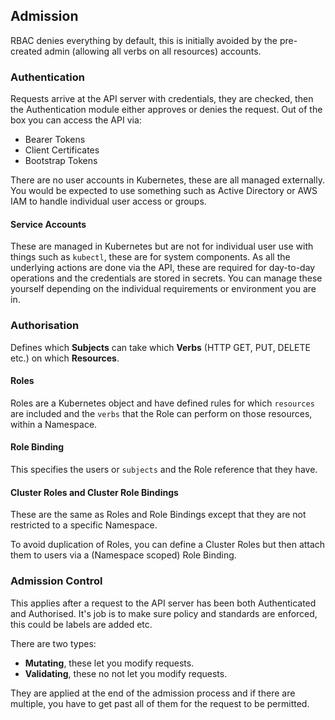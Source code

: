 ## Admission

RBAC denies everything by default, this is initially avoided by the pre-created admin (allowing all verbs on all resources) accounts.

### Authentication

Requests arrive at the API server with credentials, they are checked, then the Authentication module either approves or denies the request. Out of the box you can access the API via:

- Bearer Tokens
- Client Certificates
- Bootstrap Tokens

There are no user accounts in Kubernetes, these are all managed externally. You would be expected to use something such as Active Directory or AWS IAM to handle individual user access or groups.

#### Service Accounts

These are managed in Kubernetes but are not for individual user use with things such as `kubectl`, these are for system components. As all the underlying actions are done via the API, these are required for day-to-day operations and the credentials are stored in secrets. You can manage these yourself depending on the individual requirements or environment you are in.

### Authorisation

Defines which **Subjects** can take which **Verbs** (HTTP GET, PUT, DELETE etc.) on which **Resources**.

#### Roles

Roles are a Kubernetes object and have defined rules for which `resources` are included and the `verbs` that the Role can perform on those resources, within a Namespace.

#### Role Binding

This specifies the users or `subjects` and the Role reference that they have.

#### Cluster Roles and Cluster Role Bindings

These are the same as Roles and Role Bindings except that they are not restricted to a specific Namespace.

To avoid duplication of Roles, you can define a Cluster Roles but then attach them to users via a (Namespace scoped) Role Binding.

### Admission Control

This applies after a request to the API server has been both Authenticated and Authorised. It's job is to make sure policy and standards are enforced, this could be labels are added etc.

There are two types:

- **Mutating**, these let you modify requests.
- **Validating**, these no not let you modify requests.

They are applied at the end of the admission process and if there are multiple, you have to get past all of them for the request to be permitted.

